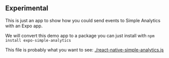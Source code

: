 ## Experimental

This is just an app to show how you could send events to Simple Analytics with an Expo app.

We will convert this demo app to a package you can just install with `npm install expo-simple-analytics`

This file is probably what you want to see: [./react-native-simple-analytics.js](./react-native-simple-analytics.js)
